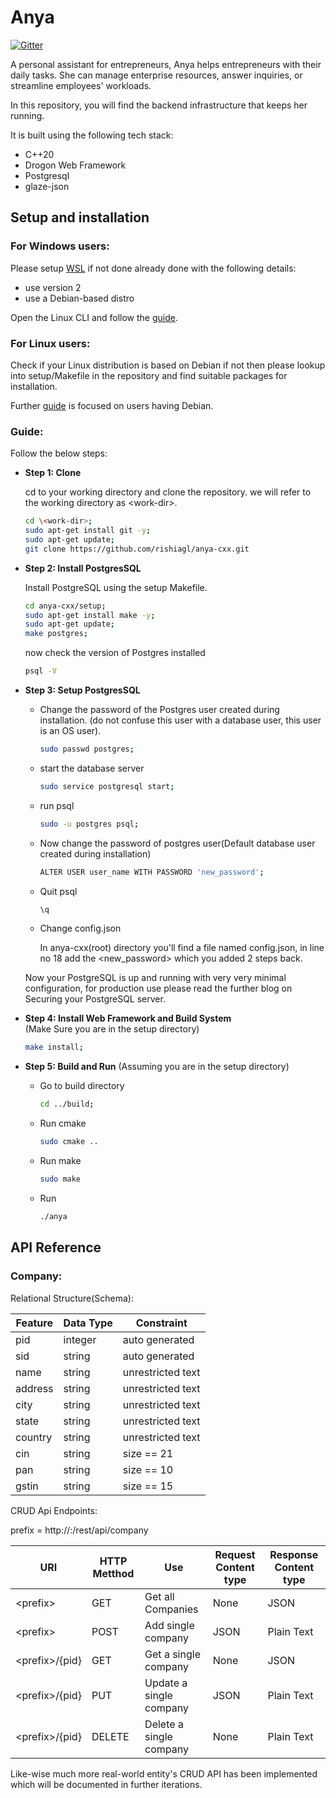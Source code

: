 # Anya 

[![Gitter](https://img.shields.io/gitter/room/DAVFoundation/DAV-Contributors.svg?style=flat-square)](https://matrix.to/#/!XPNMuvuskaGFEgmzjD:gitter.im?via=gitter.im)

A personal assistant for entrepreneurs, Anya helps entrepreneurs with their daily tasks.
She can manage enterprise resources, answer inquiries, or streamline employees' workloads.

In this repository, you will find the backend infrastructure that keeps her running.

It is built using the following tech stack:
* C++20
* Drogon Web Framework
* Postgresql
* glaze-json

## Setup and installation

### For Windows users:

Please setup [WSL](https://learn.microsoft.com/en-us/windows/wsl/install#prerequisites) if not done already done with the following details:
- use version 2
- use a Debian-based distro

Open the Linux CLI and follow the [guide](#Guide).

### For Linux users:

Check if your Linux distribution is based on Debian if not then please lookup into setup/Makefile in the repository and find suitable packages for installation.

Further [guide](#Guide) is focused on users having Debian.

### Guide:

Follow the below steps:

* **Step 1: Clone**
    
    cd to your working directory and clone the repository.
    we will refer to the working directory as \<work-dir>.

    ``` bash
    cd \<work-dir>;
    sudo apt-get install git -y;
    sudo apt-get update;
    git clone https://github.com/rishiagl/anya-cxx.git 
    ```

* **Step 2: Install PostgresSQL**

    Install PostgreSQL using the setup Makefile.

    ```bash
    cd anya-cxx/setup;
    sudo apt-get install make -y;
    sudo apt-get update;
    make postgres;
    ```

    now check the version of Postgres installed

    ```bash
    psql -V
    ```

* **Step 3: Setup PostgresSQL**

    - Change the password of the Postgres user created during installation. (do not confuse this user with a database user, this user is an OS user).

        ```bash
        sudo passwd postgres;
        ```
    - start the database server
        ```bash
        sudo service postgresql start;
        ```
    - run psql
        ```bash
        sudo -u postgres psql;
        ```
    - Now change the password of postgres user(Default database user created during installation)
        ```bash
        ALTER USER user_name WITH PASSWORD 'new_password';
        ```
    
    - Quit psql
        ```bash
        \q
        ```
    - Change config.json

        In anya-cxx(root) directory you'll find a file named config.json, in line no 18 add the \<new_password> which you added 2 steps back.
    
    Now your PostgreSQL is up and running with very very minimal configuration, for production use please read the further blog on Securing your PostgreSQL server.

-   **Step 4: Install Web Framework and Build System**\
    (Make Sure you are in the setup directory)

    ```bash
    make install;
    ```
    
- **Step 5: Build and Run**
    (Assuming you are in the setup directory)

    - Go to build directory
        ```bash
        cd ../build;
        ```

    - Run cmake
        ```bash
        sudo cmake ..
        ```

    - Run make
        ```bash
        sudo make
        ```

    - Run
        ```bash
        ./anya
        ```

## API Reference

### Company:

Relational Structure(Schema):

| Feature       | Data Type     | Constraint |
| ------------- | ------------- | ---------- |
| pid | integer  | auto generated |
| sid | string | auto generated |
| name | string | unrestricted text |
| address | string | unrestricted text |
| city | string | unrestricted text |
| state | string | unrestricted text |
| country | string | unrestricted text |
| cin | string | size == 21 |
| pan | string | size == 10 |
| gstin | string | size == 15 |

CRUD Api Endpoints:

prefix = http://<ip-address>:<port-number>/rest/api/company

| URI | HTTP Metthod | Use | Request Content type | Response Content type |
| --- | ------------ | --- | -------------------- | --------------------  |
| \<prefix> | GET | Get all Companies | None | JSON|
| \<prefix> | POST | Add single company | JSON | Plain Text | 
| \<prefix>/{pid} | GET | Get a single company | None | JSON |
| \<prefix>/{pid} | PUT | Update a single company | JSON | Plain Text |
| \<prefix>/{pid} | DELETE | Delete a single company | None | Plain Text |

Like-wise much more real-world entity's CRUD API has been implemented which will be documented in further iterations.
